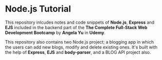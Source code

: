 # Node.js Tutorial

This repository inlcudes notes and code snippets of **Node.js**, **Express** and **EJS** included in the backend part of the **The Complete Full-Stack Web Development Bootcamp** by **Angela Yu** in **Udemy**. 

This repository also contains two Node.js project; a blogging app in which the users can add new blogs, modify and delete existing ones. It's built with the help of **Express**, **EJS** and **body-parser**, and a BLOG API project also. 
